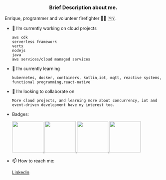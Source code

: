 ###  <p align="center">Brief Description about me.</p>

  Enrique, programmer and volunteer firefighter 👨‍🚒 🇵🇾.
  
- 🔭 I’m currently working on cloud projects
    
      aws cdk
      serverless framework
      vertx
      nodejs
      java
      aws services/cloud managed services
      
- 🌱 I’m currently learning 

      kubernetes, docker, containers, kotlin,iot, mqtt, reactive systems, functional programming,react-native
   
- 👯 I’m looking to collaborate on

      More cloud projects, and learning more about concurrency, iot and event-driven development have my interest too.

- Badges:

  <a href="https://www.credly.com/badges/80cc7752-3bef-41b0-90c9-a79ad19bde9a"><span>
  <img src="https://images.credly.com/size/340x340/images/b9feab85-1a43-4f6c-99a5-631b88d5461b/image.png" width="100">
  </span></a>
  <a href="https://www.credly.com/badges/8c48b9da-e30a-4b82-9f73-7a28fd2ed766"><span>
  <img src="https://images.credly.com/size/340x340/images/0e284c3f-5164-4b21-8660-0d84737941bc/image.png" width="100">
  </span></a>
  <a href="https://www.credly.com/badges/7e7c873d-5da7-4712-8f2c-449e72b9cc37"><span>
          <img src="https://images.credly.com/size/340x340/images/2d84e428-9078-49b6-a804-13c15383d0de/image.png" width="100"/>
  </span></a>
  <a href="https://www.credly.com/badges/43d5b811-fe13-4537-afa5-95a382a2b0ff"><span>
  <img src="https://images.credly.com/size/340x340/images/f88d800c-5261-45c6-9515-0458e31c3e16/ckad_from_cncfsite.png" width="100"/>
  </span></a>
- 📫 How to reach me:  
    
     [Linkedin](https://www.linkedin.com/in/kiquetal)
